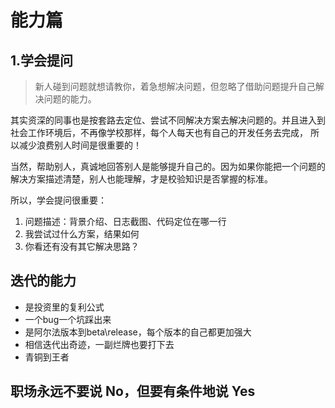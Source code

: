 # 能力篇

## 1.学会提问

> 新人碰到问题就想请教你，着急想解决问题，但忽略了借助问题提升自己解决问题的能力。

其实资深的同事也是按套路去定位、尝试不同解决方案去解决问题的。并且进入到社会工作环境后，不再像学校那样，每个人每天也有自己的开发任务去完成，
所以减少浪费别人时间是很重要的！

当然，帮助别人，真诚地回答别人是能够提升自己的。因为如果你能把一个问题的解决方案描述清楚，别人也能理解，才是校验知识是否掌握的标准。

所以，学会提问很重要：

1. 问题描述：背景介绍、日志截图、代码定位在哪一行
2. 我尝试过什么方案，结果如何
3. 你看还有没有其它解决思路？

## 迭代的能力

- 是投资里的复利公式
- 一个bug一个坑踩出来
- 是阿尔法版本到beta\release，每个版本的自己都更加强大
- 相信迭代出奇迹，一副烂牌也要打下去
- 青铜到王者

## 职场永远不要说 No，但要有条件地说 Yes




